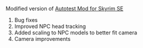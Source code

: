 Modified version of [Autotest Mod for Skyrim SE](https://www.nexusmods.com/skyrimspecialedition/mods/42520)

1. Bug fixes
2. Improved NPC head tracking
3. Added scaling to NPC models to better fit camera
4. Camera improvements

